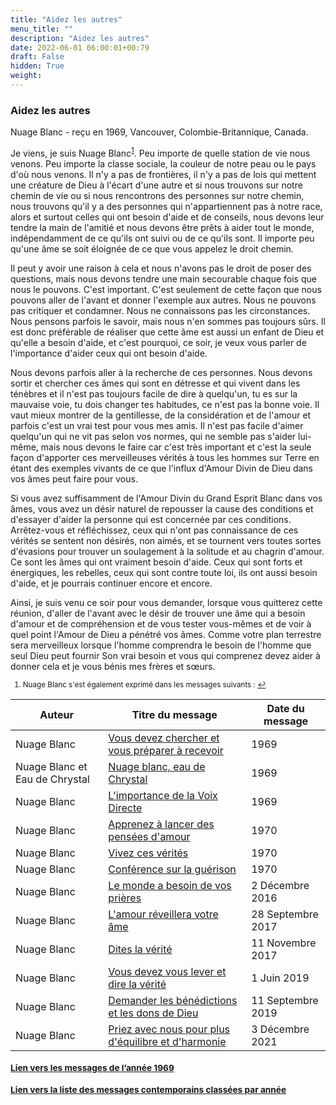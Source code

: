 ```yaml
---
title: "Aidez les autres"
menu_title: ""
description: "Aidez les autres"
date: 2022-06-01 06:00:01+00:79
draft: False
hidden: True
weight:
---
```

### Aidez les autres

Nuage Blanc - reçu en 1969, Vancouver, Colombie-Britannique, Canada.

Je viens, je suis Nuage Blanc<sup id="a1">[1](#f1)</sup>. Peu importe de quelle station de vie nous venons. Peu importe la classe sociale, la couleur de notre peau ou le pays d'où nous venons. Il n'y a pas de frontières, il n'y a pas de lois qui mettent une créature de Dieu à l'écart d'une autre et si nous trouvons sur notre chemin de vie ou si nous rencontrons des personnes sur notre chemin, nous trouvons qu'il y a des personnes qui n'appartiennent pas à notre race, alors et surtout celles qui ont besoin d'aide et de conseils, nous devons leur tendre la main de l'amitié et nous devons être prêts à aider tout le monde, indépendamment de ce qu'ils ont suivi ou de ce qu'ils sont. Il importe peu qu'une âme se soit éloignée de ce que vous appelez le droit chemin.

Il peut y avoir une raison à cela et nous n'avons pas le droit de poser des questions, mais nous devons tendre une main secourable chaque fois que nous le pouvons. C'est important. C'est seulement de cette façon que nous pouvons aller de l'avant et donner l'exemple aux autres. Nous ne pouvons pas critiquer et condamner. Nous ne connaissons pas les circonstances. Nous pensons parfois le savoir, mais nous n'en sommes pas toujours sûrs. Il est donc préférable de réaliser que cette âme est aussi un enfant de Dieu et qu'elle a besoin d'aide, et c'est pourquoi, ce soir, je veux vous parler de l'importance d'aider ceux qui ont besoin d'aide.

Nous devons parfois aller à la recherche de ces personnes. Nous devons sortir et chercher ces âmes qui sont en détresse et qui vivent dans les ténèbres et il n'est pas toujours facile de dire à quelqu'un, tu es sur la mauvaise voie, tu dois changer tes habitudes, ce n'est pas la bonne voie. Il vaut mieux montrer de la gentillesse, de la considération et de l'amour et parfois c'est un vrai test pour vous mes amis. Il n'est pas facile d'aimer quelqu'un qui ne vit pas selon vos normes, qui ne semble pas s'aider lui-même, mais nous devons le faire car c'est très important et c'est la seule façon d'apporter ces merveilleuses vérités à tous les hommes sur Terre en étant des exemples vivants de ce que l'influx d'Amour Divin de Dieu dans vos âmes peut faire pour vous.

Si vous avez suffisamment de l'Amour Divin du Grand Esprit Blanc dans vos âmes, vous avez un désir naturel de repousser la cause des conditions et d'essayer d'aider la personne qui est concernée par ces conditions. Arrêtez-vous et réfléchissez, ceux qui n'ont pas connaissance de ces vérités se sentent non désirés, non aimés, et se tournent vers toutes sortes d'évasions pour trouver un soulagement à la solitude et au chagrin d'amour. Ce sont les âmes qui ont vraiment besoin d'aide. Ceux qui sont forts et énergiques, les rebelles, ceux qui sont contre toute loi, ils ont aussi besoin d'aide, et je pourrais continuer encore et encore.

Ainsi, je suis venu ce soir pour vous demander, lorsque vous quitterez cette réunion, d'aller de l'avant avec le désir de trouver une âme qui a besoin d'amour et de compréhension et de vous tester vous-mêmes et de voir à quel point l'Amour de Dieu a pénétré vos âmes. Comme votre plan terrestre sera merveilleux lorsque l'homme comprendra le besoin de l'homme que seul Dieu peut fournir Son vrai besoin et vous qui comprenez devez aider à donner cela et je vous bénis mes frères et sœurs.
<small>

1. <large id="f1"> Nuage Blanc s'est également exprimé dans les messages suivants :  [↩](#a1)

**Auteur** | **Titre du message** | **Date du message**  
--|---|---
Nuage Blanc | [Vous devez chercher et vous préparer à recevoir](/fr-contemporary-messages/fr-contemporary-messages-by-date-order/fr-contemporary-messages-1969/fr-72-1969-anonymous-white-cloud/) |   1969
Nuage Blanc et Eau de Chrystal | [Nuage blanc, eau de Chrystal](/fr-contemporary-messages/fr-contemporary-messages-by-date-order/fr-contemporary-messages-1969/fr-111-1969-anonymous-white-cloud-crystal-water/) |   1969
Nuage Blanc | [L'importance de la Voix Directe](/fr-contemporary-messages/fr-contemporary-messages-by-date-order/fr-contemporary-messages-1969/fr-124-1969-anonymous-white-cloud/) |   1969
Nuage Blanc | [Apprenez à lancer des pensées d'amour](/fr-contemporary-messages/fr-contemporary-messages-by-date-order/fr-contemporary-messages-1970/fr-143-1970-anonymous-white-cloud/) |   1970
Nuage Blanc | [Vivez ces vérités](/fr-contemporary-messages/fr-contemporary-messages-by-date-order/fr-contemporary-messages-1970/fr-158-1970-anonymous-white-cloud/) |   1970
Nuage Blanc | [Conférence sur la guérison](/fr-contemporary-messages/fr-contemporary-messages-by-date-order/fr-contemporary-messages-1970/fr-163-1970-anonymous-white-cloud/) |   1970
Nuage Blanc | [Le monde a besoin de vos prières](/fr-contemporary-messages/fr-contemporary-messages-by-date-order/fr-contemporary-messages-2016/fr-2016-12-2-2-af-white-cloud/) | 2 Décembre 2016
Nuage Blanc | [L'amour réveillera votre âme](/fr-contemporary-messages/fr-contemporary-messages-by-date-order/fr-contemporary-messages-2017/fr-2017-9-28-2-af-white-cloud/) | 28 Septembre 2017
Nuage Blanc | [Dites la vérité](/fr-contemporary-messages/fr-contemporary-messages-by-date-order/fr-contemporary-messages-2017/fr-2017-11-11-2-af-white-cloud/) | 11 Novembre 2017
Nuage Blanc | [Vous devez vous lever et dire la vérité](/fr-contemporary-messages/fr-contemporary-messages-by-date-order/fr-contemporary-messages-2019/fr-2019-6-1-1-af-white-cloud/) | 1 Juin 2019
Nuage Blanc | [Demander les bénédictions et les dons de Dieu](/fr-contemporary-messages/fr-contemporary-messages-by-date-order/fr-contemporary-messages-2019/fr-2019-9-11-2-af-white-cloud/) | 11 Septembre 2019
Nuage Blanc | [Priez avec nous pour plus d'équilibre et d'harmonie](/fr-contemporary-messages/fr-contemporary-messages-by-date-order/fr-contemporary-messages-2021/fr-2021-12-3-1-af-white-cloud/) | 3 Décembre 2021

### [**Lien vers les messages de l’année 1969**](/fr-contemporary-messages/fr-contemporary-messages-by-date-order/fr-contemporary-messages-1969/)

### [**Lien vers la liste des messages contemporains classées par année**](/fr-contemporary-messages/fr-contemporary-messages-by-date-order/)